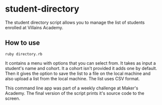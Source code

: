 # student-directory

The student directory script allows you to manage the list of students enrolled at Villains Academy.

## How to use ##

```shell
ruby directory.rb
```

It contains a menu with options that you can select from. It takes as input a student's name and cohort. It a cohort isn't provided it adds one by default. Then it gives the option to save the list to a file on the local machine and also upload a list from the local machine. The list uses CSV format. 

This command line app was part of a weekly challenge at Maker's Academy. The final version of the script prints it's source code to the screen.
